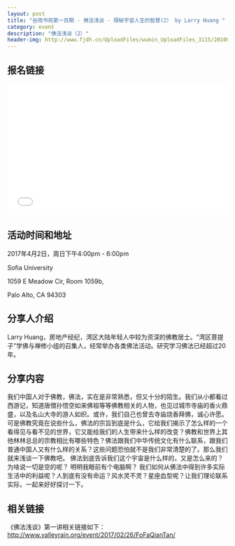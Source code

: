 ```yaml
---
layout: post
title: "谷雨书苑第一百期 - 佛法浅谈 - 探秘宇宙人生的智慧(2） by Larry Huang "
category: event
description: "佛法浅谈（2）"
header-img: http://www.fjdh.cn/UploadFiles/wumin_UploadFiles_3115/201004/2010042423022120.jpg
---
```


## 报名链接
<div style="width:100%; text-align:left;" ><iframe src="//eventbrite.com/tickets-external?eid=33232423072&ref=etckt" frameborder="0" height="300" width="100%" vspace="0" hspace="0" marginheight="5" marginwidth="5" scrolling="auto" allowtransparency="true"></iframe></div>

## 活动时间和地址
2017年4月2日，周日下午4:00pm - 6:00pm

Sofia University 

1059 E Meadow Cir, Room 1059b,

Palo Alto, CA 94303

## 分享人介绍
Larry Huang，房地产经纪，湾区大陆年轻人中较为资深的佛教居士。“湾区菩提子”学佛与禅修小组的召集人，经常举办各类佛法活动。研究学习佛法已经超过20年。


## 分享内容
我们中国人对于佛教，佛法，实在是非常熟悉，但又十分的陌生。我们从小都看过西游记，知道唐僧孙悟空如来佛祖等等佛教相关的人物，也见过城市寺庙的香火鼎盛，以及名山大寺的游人如织。或许，我们自己也曾去寺庙烧香拜佛，诚心许愿。可是佛教究竟在说些什么，佛法的宗旨到底是什么，它给我们揭示了怎么样的一个看得见与看不见的世界，它又能给我们的人生带来什么样的改变？佛教和世界上其他林林总总的宗教相比有哪些特色？佛法跟我们中华传统文化有什么联系，跟我们普通中国人又有什么样的关系？这些问题恐怕就不是我们非常清楚的了。那么我们就来浅谈一下佛教吧。 佛法到底告诉我们这个宇宙是什么样的，又是怎么来的？ 为啥说一切是空的呢？ 明明我眼前有个电脑啊？ 我们如何从佛法中得到许多实际生活中的利益呢？人到底有没有命运？风水灵不灵？星座血型呢？让我们理论联系实际，一起来好好探讨一下。

## 相关链接
《佛法浅谈》第一讲相关链接如下： http://www.valleyrain.org/event/2017/02/26/FoFaQianTan/
